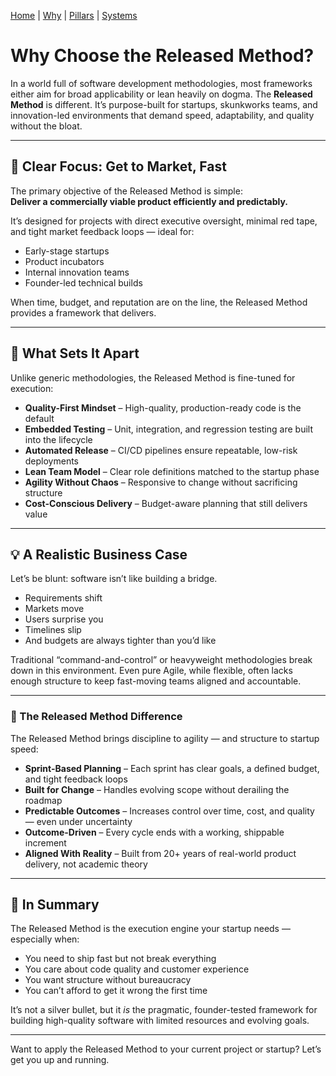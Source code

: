 [Home](README.md) | [Why](why.md) | [Pillars](pillars.md) | [Systems](systems.md)

# Why Choose the Released Method?

In a world full of software development methodologies, most frameworks either aim for broad applicability or lean heavily on dogma. The **Released Method** is different. It’s purpose-built for startups, skunkworks teams, and innovation-led environments that demand speed, adaptability, and quality without the bloat.

---

## 🎯 Clear Focus: Get to Market, Fast

The primary objective of the Released Method is simple:  
**Deliver a commercially viable product efficiently and predictably.**

It’s designed for projects with direct executive oversight, minimal red tape, and tight market feedback loops — ideal for:

- Early-stage startups  
- Product incubators  
- Internal innovation teams  
- Founder-led technical builds

When time, budget, and reputation are on the line, the Released Method provides a framework that delivers.

---

## 🔑 What Sets It Apart

Unlike generic methodologies, the Released Method is fine-tuned for execution:

- **Quality-First Mindset** – High-quality, production-ready code is the default  
- **Embedded Testing** – Unit, integration, and regression testing are built into the lifecycle  
- **Automated Release** – CI/CD pipelines ensure repeatable, low-risk deployments  
- **Lean Team Model** – Clear role definitions matched to the startup phase  
- **Agility Without Chaos** – Responsive to change without sacrificing structure  
- **Cost-Conscious Delivery** – Budget-aware planning that still delivers value

---

## 💡 A Realistic Business Case

Let’s be blunt: software isn’t like building a bridge.

- Requirements shift  
- Markets move  
- Users surprise you  
- Timelines slip  
- And budgets are always tighter than you’d like

Traditional “command-and-control” or heavyweight methodologies break down in this environment. Even pure Agile, while flexible, often lacks enough structure to keep fast-moving teams aligned and accountable.

---

### 🚀 The Released Method Difference

The Released Method brings discipline to agility — and structure to startup speed:

- **Sprint-Based Planning** – Each sprint has clear goals, a defined budget, and tight feedback loops  
- **Built for Change** – Handles evolving scope without derailing the roadmap  
- **Predictable Outcomes** – Increases control over time, cost, and quality — even under uncertainty  
- **Outcome-Driven** – Every cycle ends with a working, shippable increment  
- **Aligned With Reality** – Built from 20+ years of real-world product delivery, not academic theory

---

## 🧩 In Summary

The Released Method is the execution engine your startup needs — especially when:

- You need to ship fast but not break everything  
- You care about code quality and customer experience  
- You want structure without bureaucracy  
- You can’t afford to get it wrong the first time

It’s not a silver bullet, but it *is* the pragmatic, founder-tested framework for building high-quality software with limited resources and evolving goals.

---

Want to apply the Released Method to your current project or startup? Let’s get you up and running.